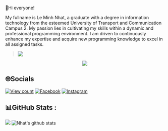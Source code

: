 💫Hi everyone!

My fullname is Le Minh Nhat, a graduate with a degree in information technology from the esteemed University of Transport and Communication Campus 2. My passion lies in cultivating my skills within a dynamic and professional programming environment. I am driven to continuously enhance my expertise and acquire new programming knowledge to excel in all assigned tasks.


> <img src="https://user-images.githubusercontent.com/73097560/115834477-dbab4500-a447-11eb-908a-139a6edaec5c.gif">

<p align="center" color="#FFD700"><img src="https://readme-typing-svg.herokuapp.com?lines=I'm+Lê+Minh+Nhật;I'm+a+Full+Stack+Developer"></p>

## 🌐Socials
[![View count](https://visitcount.itsvg.in/api?id=MinhNhatLe&color=6&icon=0&pretty=true)](https://visitcount.itsvg.in/api?id=MinhNhatLe)
[![Facebook](https://img.shields.io/badge/Facebook-%231877F2.svg?logo=Facebook&logoColor=white)](https://www.facebook.com/Nhat.sun.1005/) [![Instagram](https://img.shields.io/badge/Instagram-%23E4405F.svg?logo=Instagram&logoColor=white)](https://www.instagram.com/l.m.nhattt/)

## 📊GitHub Stats :
![](https://github-readme-stats.vercel.app/api/top-langs/?username=MinhNhatLe&theme=radical&hide_border=false&include_all_commits=false&count_private=false&layout=compact)
![Nhat's github stats](https://github-readme-stats-git-masterrstaa-rickstaa.vercel.app/api?username=MinhNhatLe&show_icons=true&theme=tokyonight&hide=contribs,prs,issues)
